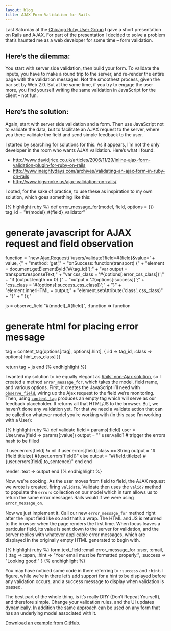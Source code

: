 ```yaml
---
layout: blog
title: AJAX Form Validation for Rails
---
```


Last Saturday at the [Chicago Ruby User Group][1] I gave a short presentation on Rails and AJAX. For part of the presentation I decided to solve a problem that’s haunted me as a web developer for some time – form validation.

## Here’s the dilemma:

You start with server side validation, then build your form. To validate the inputs, you have to make a round trip to the server, and re-render the entire page with the validation messages. Not the smoothest process, given the bar set by Web 2.0. But at the same time, if you try to engage the user more, you find yourself writing the same validation in JavaScript for the client – not fun.

## Here’s the solution:

Again, start with server side validation and a form. Then use JavaScript not to validate the data, but to facilitate an AJAX request to the server, where you there validate the field and send simple feedback to the user.

I started by searching for solutions for this. As it appears, I’m not the only developer in the room who wants AJAX validation. Here’s what I found: 

* <http://www.davidjrice.co.uk/articles/2006/11/29/inline-ajax-form-validation-plugin-for-ruby-on-rails>
* <http://www.ineightydays.com/archives/validating-an-ajax-form-in-ruby-on-rails>
* <http://www.bigsmoke.us/ajax-validation-on-rails/>

I opted, for the sake of practice, to use these as inspiration to my own solution, which goes something like this:

{% highlight ruby %}
def error_message_for(model, field, options = {})
  tag_id = "#{model}_#{field}_validator"

  # generate javascript for AJAX request and field observation
  function = "new Ajax.Request('/users/validate?field=#{field}&value=' + value, {" +
    "method: 'get'," +
    "onSuccess: function(transport) {" +
      "element = document.getElementById('#{tag_id}');" +
      "var output = transport.responseText;" +
      "var css_class = '#{options[:error_css_class]}';" +
      "if (output.length == 0) {" +
        "output = '#{options[:success]}';" +
        "css_class = '#{options[:success_css_class]}';" +
      "}" +
      "element.innerHTML = output;" +
      "element.setAttribute('class', css_class)" +
    "}" +
  " });"

  js = observe_field "#{model}_#{field}", :function => function

  # generate html for placing error message
  tag = content_tag(options[:tag], options[:hint], {
    :id => tag_id, :class => options[:hint_css_class]
  })

  return tag + js
end
{% endhighlight %}

I wanted my solution to be equally elegant as [Rails’ non-Ajax solution][3], so I created a method `error_message_for`, which takes the model, field name, and various options. First, it creates the JavaScript I’ll need with [`observe_field`][4], wiring up the Ajax request to the field we’re monitoring. Then, using [`content_tag`][5] produces an empty tag which will serve as our feedback placeholder. It returns all that HTML/JS to the browser. But, we haven’t done any validation yet. For that we need a validate action that can be called on whatever model you’re working with (in this case I’m working with a User):

{% highlight ruby %}
def validate
  field  = params[:field]
  user   = User.new(field => params[:value])
  output = "" user.valid? # trigger the errors hash to be filled

  if user.errors[field] != nil
    if user.errors[field].class == String
      output = "#{field.titleize} #{user.errors[field]}"
    else
      output = "#{field.titleize} #{user.errors[field].to_sentence}"
    end
  end
  
  render :text => output
end
{% endhighlight %}

Now, we’re cooking. As the user moves from field to field, the AJAX request we wrote is created, firing `validate`. Validate then uses the `valid?` method to populate the `errors` collection on our model which in turn allows us to return the same error messages Rails would if we were using [`error_message_on`][3].

Now we just implement it. Call our new `error_message_for` method right after the input field like so and that’s a wrap. The HTML and JS is returned to the browser when the page renders the first time. When focus leaves a particular field, its value is sent down to the server for validation, and the server replies with whatever applicable error messages, which are displayed in the originally empty HTML generated to begin with.

{% highlight ruby %}
form.text_field :email
error_message_for :user, :email, {
  :tag     => :span,
  :hint    => "Your email must be formatted properly.",
  :success => "Looking good!"
}
{% endhighlight %}

You may have noticed some code in there referring to `:success` and `:hint`. I figure, while we’re in there let’s add support for a hint to be displayed before any validation occurs, and a success message to display when validation is passed.

The best part of the whole thing, is it’s really DRY (Don’t Repeat Yourself), and therefore simple. Change your validation rules, and the UI updates dynamically. In addition the same approach can be used on any form that has an underlying model associated with it.

[Download an example from GitHub.][6]

[1]: http://chicagoruby.org/
[2]: http://www.ineightydays.com/archives/validating-an-ajax-form-in-ruby-on-rails
[3]: http://api.rubyonrails.org/classes/ActionView/Helpers/ActiveRecordHelper.html#M001005
[4]: http://api.rubyonrails.org/classes/ActionView/Helpers/PrototypeHelper.html#M000966
[5]: http://api.rubyonrails.org/classes/ActionView/Helpers/TagHelper.html#M001033
[6]: http://github.com/avand/RailsAjaxFormValidationExample/zipball/master
